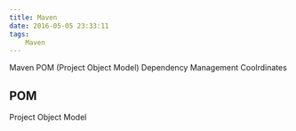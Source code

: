 ```yaml
---
title: Maven
date: 2016-05-05 23:33:11
tags:
	Maven
---
```

Maven
POM (Project Object Model)
Dependency Management
Coolrdinates

## POM 
Project Object Model